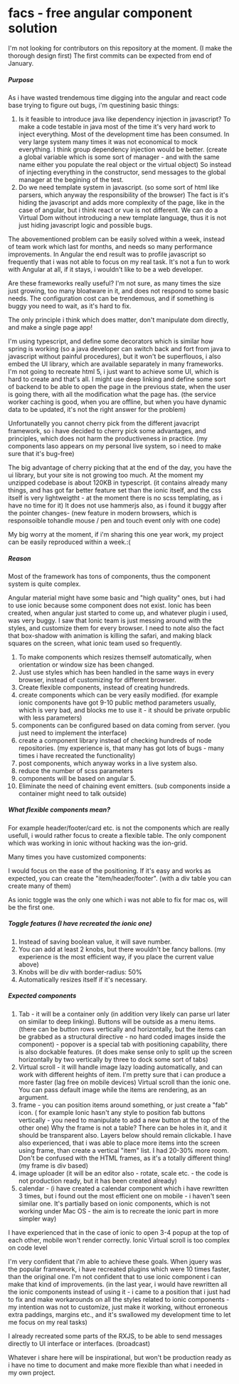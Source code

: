 # facs - free angular component solution

I'm not looking for contributors on this repository at the moment. (I make the thorough design first)
The first commits can be expected from end of January.

##### Purpose
As i have wasted trendemous time digging into the angular and react code base trying to figure out bugs, i'm questining basic things:
1) Is it feasible to introduce java like dependency injection in javascript? To make a code testable in java most of the time it's very hard work to inject everything. Most of the development time has been consumed. In very large system many times it was not economical to mock everything. I think group dependency injection would be better. (create a global variable which is some sort of manager - and with the same name either you populate the real object or the virtual object)
So instead of injecting everything in the constructor, send messages to the global manager at the begining of the test.
2) Do we need template system in javascript. (so some sort of html like parsers, which anyway the responsibility of the browser)
The fact is it's hiding the javascript and adds more complexity of the page, like in the case of angular, but i think react or vue is not different. We can do a Virtual Dom without introducing a new template language, thus it is not just hiding javascript logic and possible bugs.

The abovementioned problem can be easily solved within a week, instead of team work which last for months, and needs so many performance improvements. In Angular the end result was to profile javascript so frequently that i was not able to focus on my real task. It's not a fun  to work with Angular at all, if it stays, i wouldn't like to be a web developer.

Are these frameworks really useful? I'm not sure, as many times the size just growing, too many bloatware in it, and does not respond to some basic needs. The configuration cost can be trendemous, and if something is buggy you need to wait, as it's hard to fix.

The only principle i think which does matter, don't manipulate dom directly, and make a single page app!

I'm using typescript, and define some decorators which is similar how spring is working (so a java developer can switch back and fort from java to javascript without painful procedures), but it won't be superflouos, i also embed the UI library, which are available separately in many frameworks. I'm not going to recreate html 5, i just want to achieve some UI, which is hard to create and that's all. I might use deep linking and define some sort of backend to be able to open the page in the previous state, when the user is going there, with all the modification what the page has. (the service worker caching is good, when you are offline, but when you have dynamic data to be updated, it's not the right answer for the problem)

Unfortunatelly you cannot cherry pick from the different javacript framework, so i have decided to cherry pick some advantages, and principles, which does not harm the productiveness in practice. (my components laso appears on my personal live system, so i need to make sure that it's bug-free)

The big advantage of cherry picking that at the end of the day, you have the ui library, but your site is not growing too much. At the moment my unzipped codebase is about 120KB in typescript. (it contains already many things, and has got far better feature set than the ionic itself, and the css itself is very lightweigtht - at the moment there is no scss templating, as i have no time for it) It does not use hammerjs also, as i found it buggy after the pointer changes- (new feature in modern browsers, which is responsoible tohandle mouse / pen and touch event only with one code)

My big worry at the moment, if i'm sharing this one year work, my project can be easily reproduced within a week.:(

##### Reason
Most of the framework has tons of components, thus the component system is quite complex.

Angular material might have some basic and "high quality" ones, but i had to use ionic because some component does not exist. Ionic has been created, when angular just started to come up, and whatever plugin i used, was very buggy.
I saw that Ionic team is just messing around with the styles, and customize them for every browser.
I need to note also the fact that box-shadow with animation is killing the safari, and making black squares on the screen,
what ionic team used so frequently.

1) To make components which resizes themself automatically, when orientation or window size has been changed.
2) Just use styles which has been handled in the same ways in every browser, instead of customizing for different browser.
3) Create flexible components, instead of creating hundreds.
4) create components which can be very easily modified. (for example ionic components have got 9-10 public method parameters usually, which is very bad, and blocks me to use it - it should be private orpublic with less parameters)
5) components can be configured based on data coming from server. (you just need to implement the interface)
6) create a component library instead of checking hundreds of node repositories. (my experience is, that many has got lots of bugs - many times i have recreated the functionality)
7) post components, which anyway works in a live system also.
8) reduce the number of scss parameters
9) components will be based on angular 5.
10) Eliminate the need of chaining event emitters. (sub components inside a container might need to talk outside)

##### What flexible components mean?
For example header/footer/card etc. is not the components which are really usefull, i would rather focus to create a flexible table. The only component which was working in ionic without hacking was the ion-grid.

Many times you have customized components:

I would focus on the ease of the positioning. If it's easy and works as expected, you can create the "item/header/footer". (with a div table you can create many of them)

As ionic toggle was the only one which i was not able to fix for mac os, will be the first one.

##### Toggle features (I have recreated the ionic one)
1) Instead of saving boolean value, it will save number.
2) You can add at least 2 knobs, but there wouldn't be fancy ballons.
(my experience is the most efficient way, if you place the current value above)
3) Knobs will be div with border-radius: 50%
4) Automatically resizes itself if it's necessary.

##### Expected components
1) Tab - it will be a container only (in addition very likely can parse url later on similar to deep linking). Buttons will be outside as a menu items. (there can be button rows vertically and horizontally, but the items can be  grabbed as a structural directive - no hard coded images inside the component) - popover is a special tab with positioning capability, there is also dockable features. (it does make sense only to split up the screen horizontally by two vertically by three to dock some sort of tabs)
2) Virtual scroll - it will handle image lazy loading automatically, and can work with different heights of item.
I'm pretty sure that i can produce a more faster (lag free on mobile devices) Virtual scroll than the ionic one.
You can pass default image while the items are rendering, as an argument.
3) frame - you can position items around something, or just create a "fab" icon. ( for example Ionic hasn't any style to position fab buttons vertically - you need to manipulate to add a new button at the top of the other one)
Why the frame is not a table? There can be holes in it, and it should be transparent also. Layers below should remain clickable. I have also experienced, that i was able to place more items into the screen using frame, than create a vertical "item" list. I had 20-30% more room. Don't be confused with the HTML frames, as it's a totally different thing! (my frame is div based)
4) image uploader (it will be an editor also - rotate, scale etc. - the code is not production ready, but it has been created already)
5) calendar - (i have created a calendar component which i have rewritten 3 times, but i found out the most efficient one on mobile - i haven't seen similar one. It's partially based on ionic components, which is not working under Mac OS - the aim is to recreate the ionic part in more simpler way)

I have experienced that in the case of ionic to open 3-4 popup at the top of each other, mobile won't render correctly.
Ionic Virtual scroll is too complex on code level

I'm very confident that i'm able to achieve these goals. When jquery was the popular framework, i have recreated plugins which were 10 times faster, than the original one. I'm not confident that to use ionic component i can make that kind of improvements. (in the last year, i would have rewritten all the ionic components instead of using it - i came to a position that i just had to fix and make workarounds on all the styles related to ionic components - my intention was not to customize, just make it working, without erroneous extra paddings, margins etc., and it's swallowed my development time to let me focus on my real tasks)

I already recreated some parts of the RXJS, to be able to send messages directly to UI interface or interfaces. (broadcast)

Whatever i share here will be inspirational, but won't be production ready as i have no time to document and make more flexible than what i needed in my own project.
